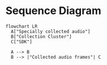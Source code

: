 # Sequence Diagram

```mermaid
flowchart LR
  A["Specially collected audio"]
  B["Collection Cluster"]
  C["SDK"]
  
  A --> B
  B --> |"Collected audio frames"| C
```
